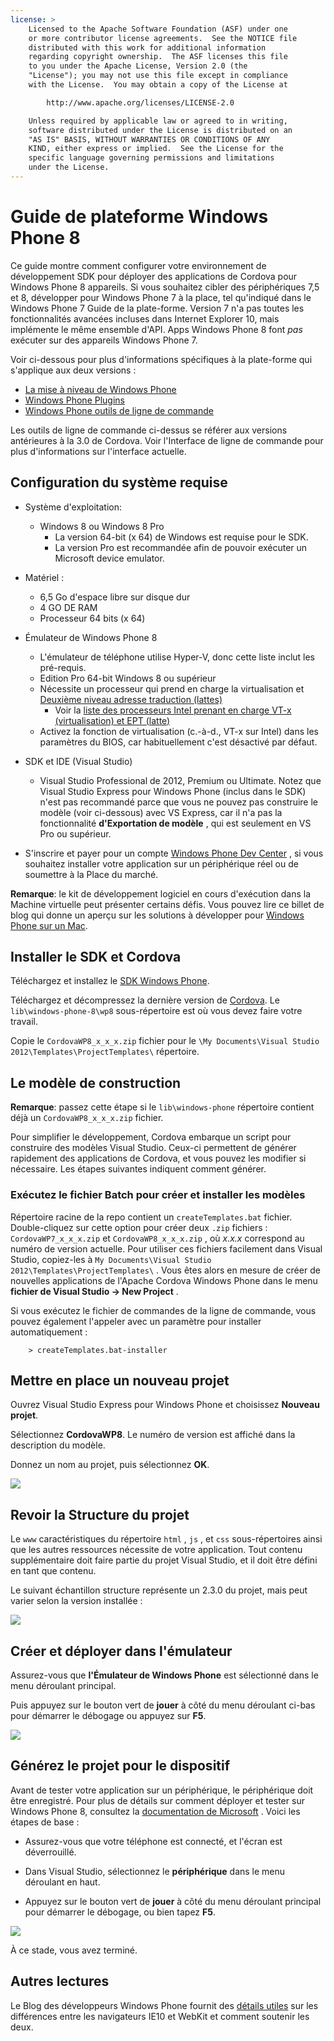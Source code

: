 ```yaml
---
license: >
    Licensed to the Apache Software Foundation (ASF) under one
    or more contributor license agreements.  See the NOTICE file
    distributed with this work for additional information
    regarding copyright ownership.  The ASF licenses this file
    to you under the Apache License, Version 2.0 (the
    "License"); you may not use this file except in compliance
    with the License.  You may obtain a copy of the License at

        http://www.apache.org/licenses/LICENSE-2.0

    Unless required by applicable law or agreed to in writing,
    software distributed under the License is distributed on an
    "AS IS" BASIS, WITHOUT WARRANTIES OR CONDITIONS OF ANY
    KIND, either express or implied.  See the License for the
    specific language governing permissions and limitations
    under the License.
---
```


# Guide de plateforme Windows Phone 8

Ce guide montre comment configurer votre environnement de développement SDK pour déployer des applications de Cordova pour Windows Phone 8 appareils. Si vous souhaitez cibler des périphériques 7,5 et 8, développer pour Windows Phone 7 à la place, tel qu'indiqué dans le Windows Phone 7 Guide de la plate-forme. Version 7 n'a pas toutes les fonctionnalités avancées incluses dans Internet Explorer 10, mais implémente le même ensemble d'API. Apps Windows Phone 8 font *pas* exécuter sur des appareils Windows Phone 7.

Voir ci-dessous pour plus d'informations spécifiques à la plate-forme qui s'applique aux deux versions :

*   <a href="upgrading.html">La mise à niveau de Windows Phone</a>
*   <a href="plugin.html">Windows Phone Plugins</a>
*   <a href="tools.html">Windows Phone outils de ligne de commande</a>

Les outils de ligne de commande ci-dessus se référer aux versions antérieures à la 3.0 de Cordova. Voir l'Interface de ligne de commande pour plus d'informations sur l'interface actuelle.

## Configuration du système requise

*   Système d'exploitation:
    
    *   Windows 8 ou Windows 8 Pro 
        *   La version 64-bit (x 64) de Windows est requise pour le SDK.
        *   La version Pro est recommandée afin de pouvoir exécuter un Microsoft device emulator.

*   Matériel :
    
    *   6,5 Go d'espace libre sur disque dur
    *   4 GO DE RAM
    *   Processeur 64 bits (x 64)

*   Émulateur de Windows Phone 8
    
    *   L'émulateur de téléphone utilise Hyper-V, donc cette liste inclut les pré-requis.
    *   Edition Pro 64-bit Windows 8 ou supérieur
    *   Nécessite un processeur qui prend en charge la virtualisation et [Deuxième niveau adresse traduction (lattes)][1] 
        *   Voir la [liste des processeurs Intel prenant en charge VT-x (virtualisation) et EPT (latte)][2]
    *   Activez la fonction de virtualisation (c.-à-d., VT-x sur Intel) dans les paramètres du BIOS, car habituellement c'est désactivé par défaut.

*   SDK et IDE (Visual Studio)
    
    *   Visual Studio Professional de 2012, Premium ou Ultimate. Notez que Visual Studio Express pour Windows Phone (inclus dans le SDK) n'est pas recommandé parce que vous ne pouvez pas construire le modèle (voir ci-dessous) avec VS Express, car il n'a pas la fonctionnalité **d'Exportation de modèle** , qui est seulement en VS Pro ou supérieur.

*   S'inscrire et payer pour un compte [Windows Phone Dev Center][3] , si vous souhaitez installer votre application sur un périphérique réel ou de soumettre à la Place du marché.

 [1]: http://en.wikipedia.org/wiki/Second_Level_Address_Translation
 [2]: http://ark.intel.com/Products/VirtualizationTechnology
 [3]: http://dev.windowsphone.com/en-us/publish

**Remarque**: le kit de développement logiciel en cours d'exécution dans la Machine virtuelle peut présenter certains défis. Vous pouvez lire ce billet de blog qui donne un aperçu sur les solutions à développer pour [Windows Phone sur un Mac][4].

 [4]: http://aka.ms/BuildaWP8apponaMac

## Installer le SDK et Cordova

Téléchargez et installez le [SDK Windows Phone][5].

 [5]: http://www.microsoft.com/en-us/download/details.aspx?id=35471

Téléchargez et décompressez la dernière version de [Cordova][6]. Le `lib\windows-phone-8\wp8` sous-répertoire est où vous devez faire votre travail.

 [6]: http://phonegap.com/download

Copie le `CordovaWP8_x_x_x.zip` fichier pour le `\My Documents\Visual
Studio 2012\Templates\ProjectTemplates\` répertoire.

## Le modèle de construction

**Remarque**: passez cette étape si le `lib\windows-phone` répertoire contient déjà un `CordovaWP8_x_x_x.zip` fichier.

Pour simplifier le développement, Cordova embarque un script pour construire des modèles Visual Studio. Ceux-ci permettent de générer rapidement des applications de Cordova, et vous pouvez les modifier si nécessaire. Les étapes suivantes indiquent comment générer.

### Exécutez le fichier Batch pour créer et installer les modèles

Répertoire racine de la repo contient un `createTemplates.bat` fichier. Double-cliquez sur cette option pour créer deux `.zip` fichiers : `CordovaWP7_x_x_x.zip` et `CordovaWP8_x_x_x.zip` , où *x.x.x* correspond au numéro de version actuelle. Pour utiliser ces fichiers facilement dans Visual Studio, copiez-les à `My
Documents\Visual Studio 2012\Templates\ProjectTemplates\` . Vous êtes alors en mesure de créer de nouvelles applications de l'Apache Cordova Windows Phone dans le menu **fichier de Visual Studio → New Project** .

Si vous exécutez le fichier de commandes de la ligne de commande, vous pouvez également l'appeler avec un paramètre pour installer automatiquement :

        > createTemplates.bat-installer
    

## Mettre en place un nouveau projet

Ouvrez Visual Studio Express pour Windows Phone et choisissez **Nouveau projet**.

Sélectionnez **CordovaWP8**. Le numéro de version est affiché dans la description du modèle.

Donnez un nom au projet, puis sélectionnez **OK**.

![][7]

 [7]: img/guide/platforms/wp8/StandAloneTemplate.png

## Revoir la Structure du projet

Le `www` caractéristiques du répertoire `html` , `js` , et `css` sous-répertoires ainsi que les autres ressources nécessite de votre application. Tout contenu supplémentaire doit faire partie du projet Visual Studio, et il doit être défini en tant que contenu.

Le suivant échantillon structure représente un 2.3.0 du projet, mais peut varier selon la version installée :

![][8]

 [8]: img/guide/platforms/wp8/projectStructure.png

## Créer et déployer dans l'émulateur

Assurez-vous que **l'Émulateur de Windows Phone** est sélectionné dans le menu déroulant principal.

Puis appuyez sur le bouton vert de **jouer** à côté du menu déroulant ci-bas pour démarrer le débogage ou appuyez sur **F5**.

![][9]

 [9]: img/guide/platforms/wp8/BuildEmulator.png

## Générez le projet pour le dispositif

Avant de tester votre application sur un périphérique, le périphérique doit être enregistré. Pour plus de détails sur comment déployer et tester sur Windows Phone 8, consultez la [documentation de Microsoft][10] . Voici les étapes de base :

 [10]: http://msdn.microsoft.com/en-us/library/windowsphone/develop/ff402565(v=vs.105).aspx

*   Assurez-vous que votre téléphone est connecté, et l'écran est déverrouillé.

*   Dans Visual Studio, sélectionnez le **périphérique** dans le menu déroulant en haut.

*   Appuyez sur le bouton vert de **jouer** à côté du menu déroulant principal pour démarrer le débogage, ou bien tapez **F5**.

![][11]

 [11]: img/guide/platforms/wp7/wpd.png

À ce stade, vous avez terminé.

## Autres lectures

Le Blog des développeurs Windows Phone fournit des [détails utiles][12] sur les différences entre les navigateurs IE10 et WebKit et comment soutenir les deux.

 [12]: http://blogs.windows.com/windows_phone/b/wpdev/archive/2012/11/15/adapting-your-webkit-optimized-site-for-internet-explorer-10.aspx